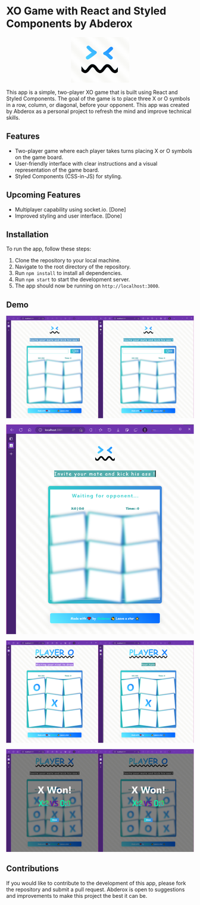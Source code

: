 # XO Game with React and Styled Components by Abderox

<p
    align="center"
>
    <img
        src="./github/logo.png"
        alt="XO Game with React and Styled Components by Abderox"
    />
</p>


This app is a simple, two-player XO game that is built using React and Styled Components. The goal of the game is to place three X or O symbols in a row, column, or diagonal, before your opponent. This app was created by Abderox as a personal project to refresh the mind and improve technical skills.

## Features

- Two-player game where each player takes turns placing X or O symbols on the game board.
- User-friendly interface with clear instructions and a visual representation of the game board.
- Styled Components (CSS-in-JS) for styling.


## Upcoming Features

- Multiplayer capability using socket.io. [Done]
- Improved styling and user interface. [Done]

## Installation

To run the app, follow these steps:

1. Clone the repository to your local machine.
2. Navigate to the root directory of the repository.
3. Run `npm install` to install all dependencies.
4. Run `npm start` to start the development server.
5. The app should now be running on `http://localhost:3000`.

## Demo


<p
    align="center"
>
    <img
        src="./github/1.png"
        alt="XO Game with React and Styled Components by Abderox"
    />
</p>

<p
    align="center"
>
    <img
        src="./github/2.png"
        alt="XO Game with React and Styled Components by Abderox"
    />
</p>

<p
    align="center"
>
    <img
        src="./github/3.png"
        alt="XO Game with React and Styled Components by Abderox"
    />
</p>
<p
    align="center"
>
    <img
        src="./github/5.png"
        alt="XO Game with React and Styled Components by Abderox"
    />
</p>

## Contributions

If you would like to contribute to the development of this app, please fork the repository and submit a pull request. Abderox is open to suggestions and improvements to make this project the best it can be.



